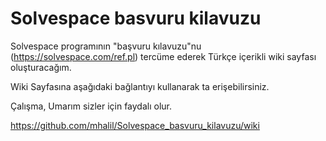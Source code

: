 # Solvespace basvuru kilavuzu

Solvespace programının "başvuru kılavuzu"nu (https://solvespace.com/ref.pl) tercüme ederek Türkçe içerikli wiki sayfası oluşturacağım.

Wiki Sayfasına aşağıdaki bağlantıyı kullanarak ta erişebilirsiniz.

Çalışma, Umarım sizler için faydalı olur.

https://github.com/mhalil/Solvespace_basvuru_kilavuzu/wiki
